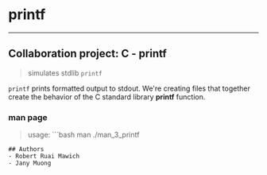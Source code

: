 # printf
---

## Collaboration project: **C - printf**

> simulates stdlib ```printf```

```printf``` prints formatted output to stdout.
We're creating files that together create the behavior of the C standard library **printf** function.

### **man page**
> usage: ```bash 
man ./man_3_printf
```
## Authors
- Robert Ruai Mawich
- Jany Muong
